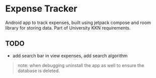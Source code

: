 # Expense Tracker

Android app to track expenses, built using jetpack compose and room library for storing data. Part of University KKN requirements.

## TODO

- add search bar in view expenses, add search algorithm

> note: when debugging uninstall the app as well to ensure the database is deleted.